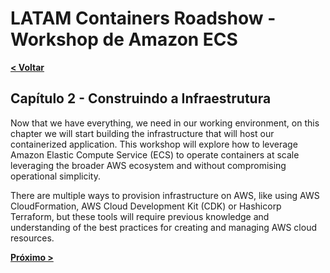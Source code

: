 # LATAM Containers Roadshow - Workshop de Amazon ECS

[**< Voltar**](./1-Prepare.md)

## Capítulo 2 - Construindo a Infraestrutura

Now that we have everything, we need in our working environment, on this chapter we will start building the infrastructure that will host our containerized application. This workshop will explore how to leverage Amazon Elastic Compute Service (ECS) to operate containers at scale leveraging the broader AWS ecosystem and without compromising operational simplicity.

There are multiple ways to provision infrastructure on AWS, like using AWS CloudFormation, AWS Cloud Development Kit (CDK) or Hashicorp Terraform, but these tools will require previous knowledge and understanding of the best practices for creating and managing AWS cloud resources.  

[**Próximo >**](./3-Deploy.md)